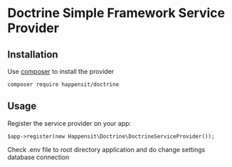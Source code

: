 Doctrine Simple Framework Service Provider
========================================

Installation
------------

Use [composer](http://getcomposer.org) to install the provider

    composer require happensit/doctrine
    
Usage
-----

Register the service provider on your app:

    $app->register(new Happensit\Doctrine\DoctrineServiceProvider());
    
Check .env file to root directory application and do change settings database connection  
    
    